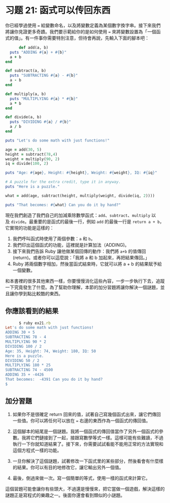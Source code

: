 # 习题 21: 函式可以传回东西

你已經學過使用 `=` 給變數命名，以及將變數定義為某個數字換字串。接下來我們將讓你見證更多奇蹟。我們要示範給你的是如何使用 `=` 來將變數設置為「一個函式的值」。有一件事你需要特別注意，但待會再說，先輸入下面的腳本吧：

```rb
      def add(a, b)
  puts "ADDING #{a} + #{b}"
  a + b
end

def subtract(a, b)
  puts "SUBTRACTING #{a} - #{b}"
  a - b
end

def multiply(a, b)
  puts "MULTIPLYING #{a} * #{b}"
  a * b
end

def divide(a, b)
  puts "DIVIDING #{a} / #{b}"
  a / b
end

puts "Let's do some math with just functions!"

age = add(30, 5)
height = subtract(78,4)
weight = multiply(90, 2)
iq = divide(100, 2)

puts "Age: #{age}, Height: #{height}, Weight: #{weight}, IQ: #{iq}"

# A puzzle for the extra credit, type it in anyway.
puts "Here is a puzzle."

what = add(age, subtract(height, multiply(weight, divide(iq, 2))))

puts "That becomes: #{what} Can you do it by hand?"

```

現在我們創造了我們自己的加減乘除數學函式：`add`、`subtract`、`multiply` 以及 `divide`。最重要的是函式的最後一行，例如 `add` 的最後一行是 `return a + b`，它實現的功能是這樣的：

1.  我們呼叫函式時使用了兩個參數：`a` 和 `b`。
2.  我們印出這個函式的功能，這裡就是計算加法（ADDING)。
3.  接下來我們告訴 Ruby 讓他做某個回傳的動作：我們將 `a+b` 的值傳回 (return)。或者你可以這麼說：「我將 a 和 b 加起來，再把結果傳回。」
4.  Ruby 將兩個數字相加，然後當函式結束時，它就可以將 a + b 的結果賦予給一個變數。

和本書裡的很多其他東西一樣，你要慢慢消化這些內容，一步一步執行下去，追蹤一下究竟發生了什麼。為了幫助你理解，本節的加分習題將讓你解決一個謎題，並且讓你學到點比較酷的東西。

## 你應該看到的結果

```rb
      $ ruby ex21.rb
Let's do some math with just functions!
ADDING 30 + 5
SUBTRACTING 78 - 4
MULTIPLYING 90 * 2
DIVIDING 100 / 2
Age: 35, Height: 74, Weight: 180, IQ: 50
Here is a puzzle.
DIVIDING 50 / 2
MULTIPLYING 180 * 25
SUBTRACTING 74 - 4500
ADDING 35 + -4426
That becomes:  -4391 Can you do it by hand?
$

```

## 加分習題

1.  如果你不是很確定 return 回來的值，試著自己寫幾個函式出來，讓它們傳回一些值。你可以將任何可以放在 `=` 右邊的東西作為一個函式的傳回值。

2.  這個腳本的結尾是一個謎題。我將一個函式的傳回值當作了另外一個函式的參數。我將它們鏈接到了一起，接跟寫數學等式一樣。這樣可能有些難讀，不過執行一下你就知道結果了。接下來，你需要試試看能不能用正常的方法實現和這個方程式一樣的功能。

3.  一旦你解決了這個謎題，試著修改一下函式里的某些部分，然後看會有什麼樣的結果。你可以有目的地修改它，讓它輸出另外一個值。

4.  最後，倒過來做一次。寫一個簡單的等式，使用一樣的函式來計算它。

這個習題可能會讓你有些頭大，不過還是慢慢來，把它當做一個遊戲，解決這樣的謎題正是寫程式的樂趣之一。後面你還會看到類似的小謎題。